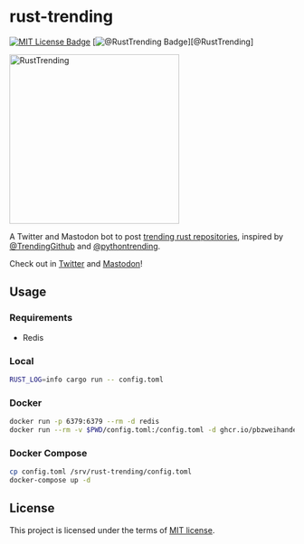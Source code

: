 # rust-trending

[![MIT License Badge]][License]
[![@RustTrending Badge]][@RustTrending]

<img src="logo.svg" alt="RustTrending" width="300px">

A Twitter and Mastodon bot to post [trending rust repositories](https://github.com/trending/rust), inspired by [@TrendingGithub] and [@pythontrending].

Check out in [Twitter](https://twitter.com/RustTrending) and [Mastodon](https://mastodon.pbzweihander.dev/@RustTrending)!

## Usage

### Requirements

- Redis

### Local

```bash
RUST_LOG=info cargo run -- config.toml
```

### Docker

```bash
docker run -p 6379:6379 --rm -d redis
docker run --rm -v $PWD/config.toml:/config.toml -d ghcr.io/pbzweihander/rust-trending:latest
```

### Docker Compose

```bash
cp config.toml /srv/rust-trending/config.toml
docker-compose up -d
```

## License

This project is licensed under the terms of [MIT license][License].

[MIT License Badge]: https://badgen.net/badge/license/MIT/green
[License]: LICENSE
[@RustTrending Badge]: https://badgen.net/twitter/follow/RustTrending
[@TrendingGithub]: https://twitter.com/TrendingGithub
[@pythontrending]: https://twitter.com/pythontrending
